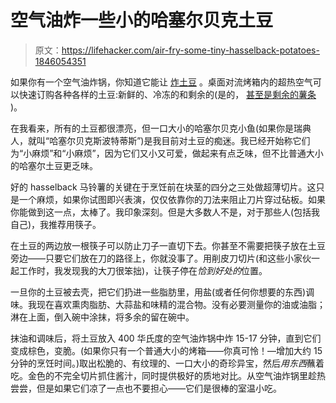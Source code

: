 # 空气油炸一些小的哈塞尔贝克土豆

> 原文：<https://lifehacker.com/air-fry-some-tiny-hasselback-potatoes-1846054351>

如果你有一个空气油炸锅，你知道它能让 [炸土豆](https://skillet.lifehacker.com/use-your-air-fryer-to-make-extra-crunchy-potatoes-1842910110) 。桌面对流烤箱内的超热空气可以快速订购各种各样的土豆:新鲜的、冷冻的和剩余的(是的， [甚至是剩余的薯条](https://skillet.lifehacker.com/this-is-actually-the-best-way-to-reheat-fries-1845275861) )。



在我看来，所有的土豆都很漂亮，但一口大小的哈塞尔贝克小鱼(如果你是瑞典人，就叫“哈塞尔贝克斯波特蒂斯”)是我目前对土豆的痴迷。我已经开始称它们为“小麻烦”和“小麻烦”，因为它们又小又可爱，做起来有点乏味，但不比普通大小的哈塞尔土豆更乏味。

好的 hasselback 马铃薯的关键在于烹饪前在块茎的四分之三处做超薄切片。这只是一个麻烦，如果你试图即兴表演，仅仅依靠你的刀法来阻止刀片穿过砧板。如果你能做到这一点，太棒了。我印象深刻。但是大多数人不是，对于那些人(包括我自己)，我推荐用筷子。

在土豆的两边放一根筷子可以防止刀子一直切下去。你甚至不需要把筷子放在土豆旁边——只要它们放在刀的路径上，你就没事了。用削皮刀切片(和这些小家伙一起工作时，我发现我的大刀很笨拙)，让筷子停在*恰到好处的*位置。

一旦你的土豆被去壳，把它们扔进一些脂肪里，用盐(或者任何你想要的东西)调味。我现在喜欢熏肉脂肪、大蒜盐和味精的混合物。没有必要测量你的油或油脂；淋在上面，倒入碗中涂抹，将多余的留在碗中。

抹油和调味后，将土豆放入 400 华氏度的空气油炸锅中炸 15-17 分钟，直到它们变成棕色，变脆。(如果你只有一个普通大小的烤箱——你真可怜！—增加大约 15 分钟的烹饪时间。)取出松脆的、有纹理的、一口大小的奇珍异宝，然后*用东西*蘸着吃。金色的不完全切片抓住酱汁，同时提供极好的质地对比。从空气油炸锅里趁热尝尝，但是如果它们凉了一点也不要担心——它们是很棒的室温小吃。